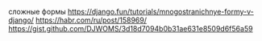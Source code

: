 сложные формы
https://django.fun/tutorials/mnogostranichnye-formy-v-django/
https://habr.com/ru/post/158969/
https://gist.github.com/DJWOMS/3d18d7094b0b31ae631e8509d6f56a59
